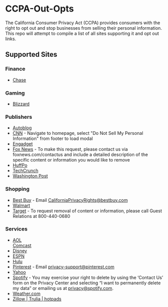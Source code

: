 # CCPA-Out-Opts
The California Consumer Privacy Act (CCPA) provides consumers with the right to opt out and stop businesses from selling their personal information. This repo will attempt to compile a list of all sites supporting it and opt out links.

## Supported Sites

### Finance
* [Chase](https://www.chase.com/digital/resources/privacy-security/privacy/ca-consumer-privacy-act/ccpa-request)

### Gaming
* [Blizzard](https://us.battle.net/support/en/help/product/services/1327/1703/solution)  

### Publishers
* [Autoblog](https://autoblog.mydashboard.oath.com/)  
* [CNN](https://www.cnn.com) - Navigate to homepage, select "Do Not Sell My Personal Information" from footer to load modal  
* [Engadget](https://engadget.mydashboard.oath.com/)  
* [Fox News](https://www.foxnews.com/privacy-policy) - To make this request, please contact us via foxnews.com/contactus and include a detailed description of the specific content or information you would like to remove  
* [HuffPo](https://huffingtonpost.mydashboard.oath.com/)  
* [TechCrunch](https://techcrunch.mydashboard.oath.com/)  
* [Washington Post](https://www.washingtonpost.com/my-post/privacy-settings/)  

### Shopping
* [Best Buy](https://www.bestbuy.com/site/privacy-policy/california-privacy-rights/pcmcat204400050063.c?id=pcmcat204400050063) - Email CaliforniaPrivacyRights@bestbuy.com  
* [Walmart](https://www.walmart.com/account/api/ccpa-intake?native=false&app=gm&type=sod)  
* [Target](https://www.target.com/c/california-residents-privacy-policy/-/N-m2wjt) - To request removal of content or information, please call Guest Relations at 800-440-0680  

### Services
* [AOL](https://aol.mydashboard.oath.com/)  
[Comcast](https://www.xfinity.com/privacy/requests/affirmation)  
* [Disney](http://ccpa.disney.com/)  
* [ESPN](http://ccpa.disney.com/)  
* [Hulu](https://secure.hulu.com/account/privacy)  
* [Pinterest](https://policy.pinterest.com/en/privacy-policy#section-california-residents) - Email privacy-support@pinterest.com  
* [Yahoo](https://yahoo.mydashboard.oath.com/)  
* [Spotify](https://www.spotify.com/us/legal/California-privacy-disclosure/) - You may exercise your right to delete by using the ‘Contact Us’ form on the Privacy Center and selecting “I want to permanently delete my data” or emailing us at privacy@spotify.com.  
* [Weather.com](https://weather.com/privacy-settings#do-not-sell)
* [Zillow | Trulia | hotpads](https://privacy.zillowgroup.com/cookie)
